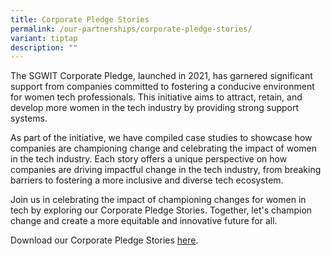 ```yaml
---
title: Corporate Pledge Stories
permalink: /our-partnerships/corporate-pledge-stories/
variant: tiptap
description: ""
---
```

<p>The SGWIT Corporate Pledge, launched in 2021, has garnered significant
support from companies committed to fostering a conducive environment for
women tech professionals. This initiative aims to attract, retain, and
develop more women in the tech industry by providing strong support systems.</p>
<p>As part of the initiative, we have compiled case studies to showcase how
companies are championing change and celebrating the impact of women in
the tech industry. Each story offers a unique perspective on how companies
are driving impactful change in the tech industry, from breaking barriers
to fostering a more inclusive and diverse tech ecosystem.</p>
<p>Join us in celebrating the impact of championing changes for women in
tech by exploring our Corporate Pledge Stories. Together, let's champion
change and create a more equitable and innovative future for all.</p>
<p>Download our Corporate Pledge Stories <a href="/files/Corporate_Pledge_Stories.pdf" rel="noopener noreferrer nofollow" target="_blank">here</a>.</p>
